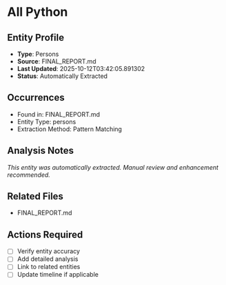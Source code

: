 # All Python

## Entity Profile
- **Type**: Persons
- **Source**: FINAL_REPORT.md
- **Last Updated**: 2025-10-12T03:42:05.891302
- **Status**: Automatically Extracted

## Occurrences
- Found in: FINAL_REPORT.md
- Entity Type: persons
- Extraction Method: Pattern Matching

## Analysis Notes
*This entity was automatically extracted. Manual review and enhancement recommended.*

## Related Files
- FINAL_REPORT.md

## Actions Required
- [ ] Verify entity accuracy
- [ ] Add detailed analysis
- [ ] Link to related entities
- [ ] Update timeline if applicable
